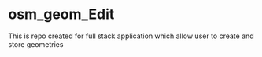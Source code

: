 # osm_geom_Edit
This is repo created for full stack application which allow user to create and store geometries
